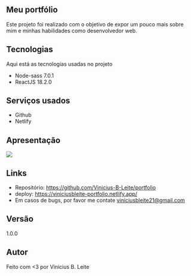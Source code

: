 ## Meu portfólio
Este projeto foi realizado com o objetivo de expor um pouco mais sobre mim e minhas habilidades como desenvolvedor web.

## Tecnologias
>
Aqui está as tecnologias usadas no projeto

 - Node-sass 7.0.1
 - ReactJS 18.2.0
 
 ## Serviços usados
  
  - Github
  - Netlify

## Apresentação

<img src="github/animacao.gif"/>


## Links
 - Repositório: https://github.com/Vinicius-B-Leite/portfolio
 - deploy: https://viniciusbleite-portfolio.netlify.app/
 - Em casos de bugs, por favor me contate
  viniciusbleite21@gmail.com

## Versão
 1.0.0

## Autor
Feito com <3 por Vinicius B. Leite